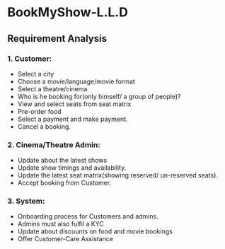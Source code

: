 # BookMyShow-L.L.D

## Requirement Analysis

### 1. Customer: 
* Select a city
* Choose a movie/language/movie format
* Select a theatre/cinema
* Who is he booking for(only himself/ a group of people)?
* View and select seats from seat matrix
* Pre-order food
* Select a payment and make payment.
* Cancel a booking.

### 2. Cinema/Theatre Admin: 
* Update about the latest shows
* Update show timings and availability.
* Update the latest seat matrix(showing reserved/ un-reserved seats).
* Accept booking from Customer.

### 3. System:
* Onboarding process for Customers and admins.
* Admins must also fulfil a KYC
* Update about discounts on food and movie bookings
* Offer Customer-Care Assistance
                     
